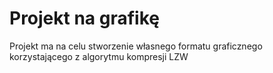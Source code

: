 # Projekt na grafikę

Projekt ma na celu stworzenie własnego formatu graficznego korzystającego z algorytmu kompresji LZW
